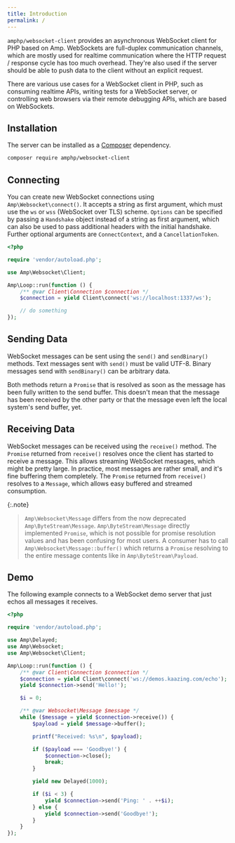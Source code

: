 ```yaml
---
title: Introduction
permalink: /
---
```

`amphp/websocket-client` provides an asynchronous WebSocket client for PHP based on Amp.
WebSockets are full-duplex communication channels, which are mostly used for realtime communication where the HTTP request / response cycle has too much overhead.
They're also used if the server should be able to push data to the client without an explicit request.

There are various use cases for a WebSocket client in PHP, such as consuming realtime APIs, writing tests for a WebSocket server, or controlling web browsers via their remote debugging APIs, which are based on WebSockets.

## Installation

The server can be installed as a [Composer](https://getcomposer.org/) dependency.

```bash
composer require amphp/websocket-client
```

## Connecting

You can create new WebSocket connections using `Amp\Websocket\connect()`.
It accepts a string as first argument, which must use the `ws` or `wss` (WebSocket over TLS) scheme.
`Options` can be specified by passing a `Handshake` object instead of a string as first argument, which can also be used to pass additional headers with the initial handshake.
Further optional arguments are `ConnectContext`, and a `CancellationToken`.

```php
<?php

require 'vendor/autoload.php';

use Amp\Websocket\Client;

Amp\Loop::run(function () {
    /** @var Client\Connection $connection */
    $connection = yield Client\connect('ws://localhost:1337/ws');

    // do something
});
```

## Sending Data

WebSocket messages can be sent using the `send()` and `sendBinary()` methods.
Text messages sent with `send()` must be valid UTF-8.
Binary messages send with `sendBinary()` can be arbitrary data.

Both methods return a `Promise` that is resolved as soon as the message has been fully written to the send buffer. This doesn't mean that the message has been received by the other party or that the message even left the local system's send buffer, yet.

## Receiving Data

WebSocket messages can be received using the `receive()` method. The `Promise` returned from `receive()` resolves once the client has started to receive a message. This allows streaming WebSocket messages, which might be pretty large. In practice, most messages are rather small, and it's fine buffering them completely. The `Promise` returned from `receive()` resolves to a `Message`, which allows easy buffered and streamed consumption.

{:.note}
> `Amp\Websocket\Message` differs from the now deprecated `Amp\ByteStream\Message`.
> `Amp\ByteStream\Message` directly implemented `Promise`, which is not possible for promise resolution values and has been confusing for most users.
> A consumer has to call `Amp\Websocket\Message::buffer()` which returns a `Promise` resolving to the entire message contents like in `Amp\ByteStream\Payload`.

## Demo

The following example connects to a WebSocket demo server that just echos all messages it receives.

```php
<?php

require 'vendor/autoload.php';

use Amp\Delayed;
use Amp\Websocket;
use Amp\Websocket\Client;

Amp\Loop::run(function () {
    /** @var Client\Connection $connection */
    $connection = yield Client\connect('ws://demos.kaazing.com/echo');
    yield $connection->send('Hello!');

    $i = 0;

    /** @var Websocket\Message $message */
    while ($message = yield $connection->receive()) {
        $payload = yield $message->buffer();

        printf("Received: %s\n", $payload);

        if ($payload === 'Goodbye!') {
            $connection->close();
            break;
        }

        yield new Delayed(1000);

        if ($i < 3) {
            yield $connection->send('Ping: ' . ++$i);
        } else {
            yield $connection->send('Goodbye!');
        }
    }
});
```
